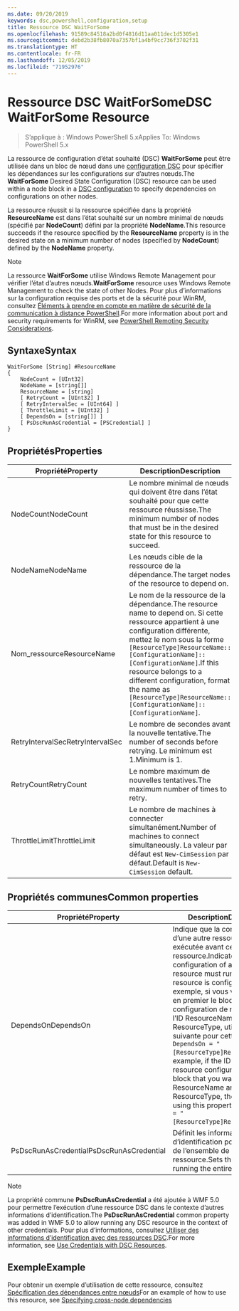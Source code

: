 ```yaml
---
ms.date: 09/20/2019
keywords: dsc,powershell,configuration,setup
title: Ressource DSC WaitForSome
ms.openlocfilehash: 91589c84518a2bd0f4816d11aa011dec1d5305e1
ms.sourcegitcommit: debd2b38fb8070a7357bf1a4bf9cc736f3702f31
ms.translationtype: HT
ms.contentlocale: fr-FR
ms.lasthandoff: 12/05/2019
ms.locfileid: "71952976"
---
```

# <a name="dsc-waitforsome-resource"></a><span data-ttu-id="33549-103">Ressource DSC WaitForSome</span><span class="sxs-lookup"><span data-stu-id="33549-103">DSC WaitForSome Resource</span></span>

> <span data-ttu-id="33549-104">S’applique à : Windows PowerShell 5.x</span><span class="sxs-lookup"><span data-stu-id="33549-104">Applies To: Windows PowerShell 5.x</span></span>

<span data-ttu-id="33549-105">La ressource de configuration d’état souhaité (DSC) **WaitForSome** peut être utilisée dans un bloc de nœud dans une [configuration DSC](../../../configurations/configurations.md) pour spécifier les dépendances sur les configurations sur d’autres nœuds.</span><span class="sxs-lookup"><span data-stu-id="33549-105">The **WaitForSome** Desired State Configuration (DSC) resource can be used within a node block in a [DSC configuration](../../../configurations/configurations.md) to specify dependencies on configurations on other nodes.</span></span>

<span data-ttu-id="33549-106">La ressource réussit si la ressource spécifiée dans la propriété **ResourceName** est dans l’état souhaité sur un nombre minimal de nœuds (spécifié par **NodeCount**) défini par la propriété **NodeName**.</span><span class="sxs-lookup"><span data-stu-id="33549-106">This resource succeeds if the resource specified by the **ResourceName** property is in the desired state on a minimum number of nodes (specified by **NodeCount**) defined by the **NodeName** property.</span></span>

> [!NOTE]
> <span data-ttu-id="33549-107">La ressource **WaitForSome** utilise Windows Remote Management pour vérifier l’état d’autres nœuds.</span><span class="sxs-lookup"><span data-stu-id="33549-107">**WaitForSome** resource uses Windows Remote Management to check the state of other Nodes.</span></span> <span data-ttu-id="33549-108">Pour plus d’informations sur la configuration requise des ports et de la sécurité pour WinRM, consultez [Éléments à prendre en compte en matière de sécurité de la communication à distance PowerShell](/powershell/scripting/learn/remoting/winrmsecurity?view=powershell-6).</span><span class="sxs-lookup"><span data-stu-id="33549-108">For more information about port and security requirements for WinRM, see [PowerShell Remoting Security Considerations](/powershell/scripting/learn/remoting/winrmsecurity?view=powershell-6).</span></span>

## <a name="syntax"></a><span data-ttu-id="33549-109">Syntaxe</span><span class="sxs-lookup"><span data-stu-id="33549-109">Syntax</span></span>

```Syntax
WaitForSome [String] #ResourceName
{
    NodeCount = [UInt32]
    NodeName = [string[]]
    ResourceName = [string]
    [ RetryCount = [UInt32] ]
    [ RetryIntervalSec = [UInt64] ]
    [ ThrottleLimit = [UInt32] ]
    [ DependsOn = [string[]] ]
    [ PsDscRunAsCredential = [PSCredential] ]
}
```

## <a name="properties"></a><span data-ttu-id="33549-110">Propriétés</span><span class="sxs-lookup"><span data-stu-id="33549-110">Properties</span></span>

|<span data-ttu-id="33549-111">Propriété</span><span class="sxs-lookup"><span data-stu-id="33549-111">Property</span></span> |<span data-ttu-id="33549-112">Description</span><span class="sxs-lookup"><span data-stu-id="33549-112">Description</span></span> |
|---|---|
|<span data-ttu-id="33549-113">NodeCount</span><span class="sxs-lookup"><span data-stu-id="33549-113">NodeCount</span></span> |<span data-ttu-id="33549-114">Le nombre minimal de nœuds qui doivent être dans l’état souhaité pour que cette ressource réussisse.</span><span class="sxs-lookup"><span data-stu-id="33549-114">The minimum number of nodes that must be in the desired state for this resource to succeed.</span></span> |
|<span data-ttu-id="33549-115">NodeName</span><span class="sxs-lookup"><span data-stu-id="33549-115">NodeName</span></span> |<span data-ttu-id="33549-116">Les nœuds cible de la ressource de la dépendance.</span><span class="sxs-lookup"><span data-stu-id="33549-116">The target nodes of the resource to depend on.</span></span> |
|<span data-ttu-id="33549-117">Nom_ressource</span><span class="sxs-lookup"><span data-stu-id="33549-117">ResourceName</span></span> |<span data-ttu-id="33549-118">Le nom de la ressource de la dépendance.</span><span class="sxs-lookup"><span data-stu-id="33549-118">The resource name to depend on.</span></span> <span data-ttu-id="33549-119">Si cette ressource appartient à une configuration différente, mettez le nom sous la forme `[ResourceType]ResourceName::[ConfigurationName]::[ConfigurationName]`.</span><span class="sxs-lookup"><span data-stu-id="33549-119">If this resource belongs to a different configuration, format the name as `[ResourceType]ResourceName::[ConfigurationName]::[ConfigurationName]`.</span></span> |
|<span data-ttu-id="33549-120">RetryIntervalSec</span><span class="sxs-lookup"><span data-stu-id="33549-120">RetryIntervalSec</span></span> |<span data-ttu-id="33549-121">Le nombre de secondes avant la nouvelle tentative.</span><span class="sxs-lookup"><span data-stu-id="33549-121">The number of seconds before retrying.</span></span> <span data-ttu-id="33549-122">Le minimum est 1.</span><span class="sxs-lookup"><span data-stu-id="33549-122">Minimum is 1.</span></span> |
|<span data-ttu-id="33549-123">RetryCount</span><span class="sxs-lookup"><span data-stu-id="33549-123">RetryCount</span></span> |<span data-ttu-id="33549-124">Le nombre maximum de nouvelles tentatives.</span><span class="sxs-lookup"><span data-stu-id="33549-124">The maximum number of times to retry.</span></span> |
|<span data-ttu-id="33549-125">ThrottleLimit</span><span class="sxs-lookup"><span data-stu-id="33549-125">ThrottleLimit</span></span> |<span data-ttu-id="33549-126">Le nombre de machines à connecter simultanément.</span><span class="sxs-lookup"><span data-stu-id="33549-126">Number of machines to connect simultaneously.</span></span> <span data-ttu-id="33549-127">La valeur par défaut est `New-CimSession` par défaut.</span><span class="sxs-lookup"><span data-stu-id="33549-127">Default is `New-CimSession` default.</span></span> |

## <a name="common-properties"></a><span data-ttu-id="33549-128">Propriétés communes</span><span class="sxs-lookup"><span data-stu-id="33549-128">Common properties</span></span>

|<span data-ttu-id="33549-129">Propriété</span><span class="sxs-lookup"><span data-stu-id="33549-129">Property</span></span> |<span data-ttu-id="33549-130">Description</span><span class="sxs-lookup"><span data-stu-id="33549-130">Description</span></span> |
|---|---|
|<span data-ttu-id="33549-131">DependsOn</span><span class="sxs-lookup"><span data-stu-id="33549-131">DependsOn</span></span> |<span data-ttu-id="33549-132">Indique que la configuration d’une autre ressource doit être exécutée avant celle de cette ressource.</span><span class="sxs-lookup"><span data-stu-id="33549-132">Indicates that the configuration of another resource must run before this resource is configured.</span></span> <span data-ttu-id="33549-133">Par exemple, si vous voulez exécuter en premier le bloc de script de configuration de ressource ayant l’ID ResourceName et le type ResourceType, utilisez la syntaxe suivante pour cette propriété : `DependsOn = "[ResourceType]ResourceName"`.</span><span class="sxs-lookup"><span data-stu-id="33549-133">For example, if the ID of the resource configuration script block that you want to run first is ResourceName and its type is ResourceType, the syntax for using this property is `DependsOn = "[ResourceType]ResourceName"`.</span></span> |
|<span data-ttu-id="33549-134">PsDscRunAsCredential</span><span class="sxs-lookup"><span data-stu-id="33549-134">PsDscRunAsCredential</span></span> |<span data-ttu-id="33549-135">Définit les informations d’identification pour l’exécution de l’ensemble de la ressource.</span><span class="sxs-lookup"><span data-stu-id="33549-135">Sets the credential for running the entire resource as.</span></span> |

> [!NOTE]
> <span data-ttu-id="33549-136">La propriété commune **PsDscRunAsCredential** a été ajoutée à WMF 5.0 pour permettre l’exécution d’une ressource DSC dans le contexte d’autres informations d’identification.</span><span class="sxs-lookup"><span data-stu-id="33549-136">The **PsDscRunAsCredential** common property was added in WMF 5.0 to allow running any DSC resource in the context of other credentials.</span></span> <span data-ttu-id="33549-137">Pour plus d’informations, consultez [Utiliser des informations d’identification avec des ressources DSC](../../../configurations/runasuser.md).</span><span class="sxs-lookup"><span data-stu-id="33549-137">For more information, see [Use Credentials with DSC Resources](../../../configurations/runasuser.md).</span></span>

## <a name="example"></a><span data-ttu-id="33549-138">Exemple</span><span class="sxs-lookup"><span data-stu-id="33549-138">Example</span></span>

<span data-ttu-id="33549-139">Pour obtenir un exemple d’utilisation de cette ressource, consultez [Spécification des dépendances entre nœuds](../../../configurations/crossNodeDependencies.md)</span><span class="sxs-lookup"><span data-stu-id="33549-139">For an example of how to use this resource, see [Specifying cross-node dependencies](../../../configurations/crossNodeDependencies.md)</span></span>